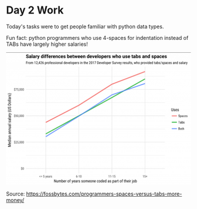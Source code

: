 # Day 2 Work

Today's tasks were to get people familiar with python data types.

Fun fact: python programmers who use 4-spaces for indentation instead of TABs have largely higher salaries!

![Salary comparison graph](./graph.png)

Source: https://fossbytes.com/programmers-spaces-versus-tabs-more-money/
